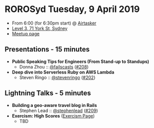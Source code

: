 # ROROSyd Tuesday, 9 April 2019

- From 6:00 (for 6:30pm start) @ [Airtasker][]
- [Level 3, 71 York St, Sydney][]
- [Meetup page][]

## Presentations - 15 minutes

- **Public Speaking Tips for Engineers (From Stand-up to Standups)**
  - Donna Zhou :: [@failscasts][] ([#208][])
- **Deep dive into Serverless Ruby on AWS Lambda**
  - Steven Ringo :: [@stevenringo][] ([#202][])

## Lightning Talks - 5 minutes

- **Building a geo-aware travel blog in Rails**
  - Stephen Lead :: [@stephenlead][] ([#209][])
- **Exercism: High Scores** ([Exercism Page][])
  - TBD

[@failscasts]: https://twitter.com/failscasts
[#208]: https://github.com/rails-oceania/roro/issues/208
[@stevenringo]: https://twitter.com/stevenringo
[#202]: https://github.com/rails-oceania/roro/issues/208
[@stephenlead]: https://twitter.com/stephenlead
[#209]: https://github.com/rails-oceania/roro/issues/209
[Exercism Page]: https://exercism.io/tracks/ruby/exercises/high-scores
[Airtasker]: https://www.airtasker.com/
[Level 3, 71 York St, Sydney]: https://goo.gl/maps/dADqL1QY5Hp
[Meetup page]: https://www.meetup.com/en-AU/Ruby-On-Rails-Oceania-Sydney/events/jwptrqyzgbmb/
